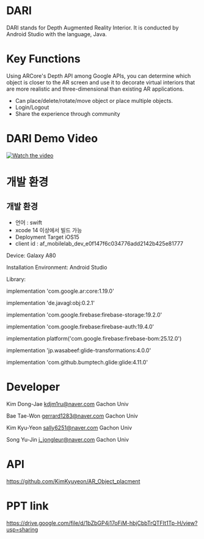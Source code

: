 # DARI

DARI stands for Depth Augmented Reality Interior. It is conducted by Android Studio with the language, Java. 

# Key Functions

Using ARCore's Depth API among Google APIs, you can determine which object is closer to the AR screen and use it to decorate virtual interiors that are more realistic and three-dimensional than existing AR applications. 

- Can place/delete/rotate/move object or place multiple objects.
- Login/Logout
- Share the experience through community

# DARI Demo Video

[![Watch the video](https://user-images.githubusercontent.com/64020092/99770311-fc930580-2b4a-11eb-9efe-bf692e6541bb.jpeg)](https://www.youtube.com/watch?v=qpOKgAsk5Tw&feature=youtu.be)

# 개발 환경
## 개발 환경

- 언어 : swift
- xcode 14 이상에서 빌드 가능
- Deployment Target  iOS15
- client id : af_mobilelab_dev_e0f147f6c034776add2142b425e81777

Device: Galaxy A80

Installation Environment: Android Studio

Library:

implementation 'com.google.ar:core:1.19.0'

implementation 'de.javagl:obj:0.2.1'

implementation 'com.google.firebase:firebase-storage:19.2.0'

implementation 'com.google.firebase:firebase-auth:19.4.0'

implementation platform('com.google.firebase:firebase-bom:25.12.0')

implementation 'jp.wasabeef:glide-transformations:4.0.0'

implementation 'com.github.bumptech.glide:glide:4.11.0'
# Developer
Kim Dong-Jae
kdjm1ru@naver.com
Gachon Univ

Bae Tae-Won
gerrard1283@naver.com
Gachon Univ

Kim Kyu-Yeon
sally6251@naver.com
Gachon Univ

Song Yu-Jin
j_jongleur@naver.com
Gachon Univ

# API

https://github.com/KimKyuyeon/AR_Object_placment

# PPT link

https://drive.google.com/file/d/1bZbGP4j17oFiM-hbjCbbTrQTFIt1Tp-H/view?usp=sharing
